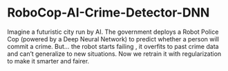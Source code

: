 # RoboCop-AI-Crime-Detector-DNN
Imagine a futuristic city run by AI. The government deploys a Robot Police Cop (powered by a Deep Neural Network) to predict whether a person will commit a crime. But… the robot starts failing , it overfits to past crime data and can’t generalize to new situations. Now we retrain it with regularization to make it smarter and fairer.
